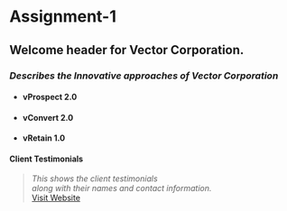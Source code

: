 # Assignment-1
 ## Welcome header for Vector Corporation.
### _Describes the Innovative approaches of Vector Corporation_  
* #### vProspect 2.0  
* #### vConvert 2.0  
* #### vRetain 1.0  
#### Client Testimonials   
>_This shows the client testimonials  
along with their names and contact information._   
[Visit Website](https://vectorbusiness.net/) 


